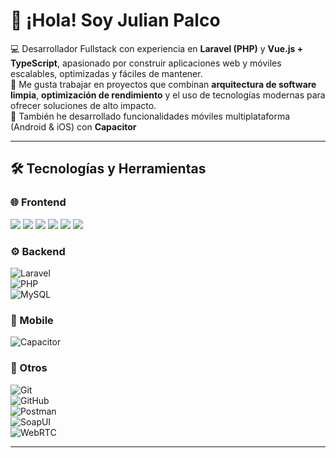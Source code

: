 # 👋 ¡Hola! Soy Julian Palco

💻 Desarrollador Fullstack con experiencia en **Laravel (PHP)** y **Vue.js + TypeScript**, apasionado por construir aplicaciones web y móviles escalables, optimizadas y fáciles de mantener.  
🚀 Me gusta trabajar en proyectos que combinan **arquitectura de software limpia**, **optimización de rendimiento** y el uso de tecnologías modernas para ofrecer soluciones de alto impacto.  
📱 También he desarrollado funcionalidades móviles multiplataforma (Android & iOS) con **Capacitor**

---

## 🛠️ Tecnologías y Herramientas  

### 🌐 Frontend  
<p align="left">
  <img src="https://img.shields.io/badge/Vue.js-35495E?style=for-the-badge&logo=vue.js&logoColor=4FC08D"/>
  <img src="https://img.shields.io/badge/TypeScript-007ACC?style=for-the-badge&logo=typescript&logoColor=white"/>
  <img src="https://img.shields.io/badge/Pinia-FFD859?style=for-the-badge&logo=vue.js&logoColor=black"/>
  <img src="https://img.shields.io/badge/Vue%20Query-FF4154?style=for-the-badge&logo=reactquery&logoColor=white"/>
  <img src="https://img.shields.io/badge/TailwindCSS-06B6D4?style=for-the-badge&logo=tailwindcss&logoColor=white"/>
  <img src="https://img.shields.io/badge/Bootstrap-563D7C?style=for-the-badge&logo=bootstrap&logoColor=white"/>
</p>

### ⚙️ Backend  
![Laravel](https://img.shields.io/badge/Laravel-FF2D20?style=for-the-badge&logo=laravel&logoColor=white)  
![PHP](https://img.shields.io/badge/PHP-777BB4?style=for-the-badge&logo=php&logoColor=white)  
![MySQL](https://img.shields.io/badge/MySQL-4479A1?style=for-the-badge&logo=mysql&logoColor=white)  

### 📱 Mobile  
![Capacitor](https://img.shields.io/badge/Capacitor-119EFF?style=for-the-badge&logo=capacitor&logoColor=white)  

### 🔧 Otros  
![Git](https://img.shields.io/badge/Git-F05032?style=for-the-badge&logo=git&logoColor=white)  
![GitHub](https://img.shields.io/badge/GitHub-181717?style=for-the-badge&logo=github&logoColor=white)  
![Postman](https://img.shields.io/badge/Postman-FF6C37?style=for-the-badge&logo=postman&logoColor=white)  
![SoapUI](https://img.shields.io/badge/SoapUI-6CB33F?style=for-the-badge&logo=soapui&logoColor=white)  
![WebRTC](https://img.shields.io/badge/WebRTC-333333?style=for-the-badge&logo=webrtc&logoColor=white)  

---
